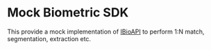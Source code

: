 # Mock Biometric SDK
This provide a mock implementation of [IBioAPI](https://github.com/mosip/commons/blob/master/kernel/kernel-biometrics-api/src/main/java/io/mosip/kernel/biometrics/spi/IBioApi.java) to perform 1:N match, segmentation, extraction etc.

